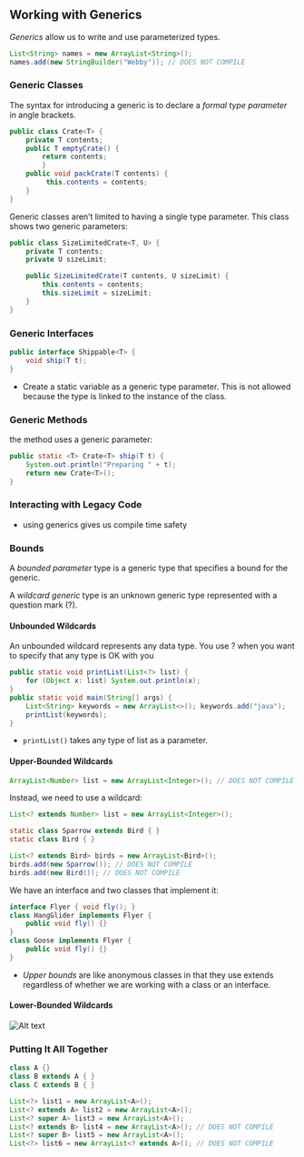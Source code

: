 ## Working with Generics
_Generics_  allow us to write and use parameterized types.

```java
List<String> names = new ArrayList<String>();
names.add(new StringBuilder("Webby")); // DOES NOT COMPILE
```

### Generic Classes

The syntax for introducing a generic is to declare a _formal type parameter_ in angle brackets.

```java
public class Crate<T> { 
    private T contents; 
    public T emptyCrate() {
        return contents; 
        }
    public void packCrate(T contents) {
         this.contents = contents;
    } 
}
```

Generic classes aren’t limited to having a single type parameter. This class shows two generic parameters:

```java
public class SizeLimitedCrate<T, U> {
    private T contents;
    private U sizeLimit;

    public SizeLimitedCrate(T contents, U sizeLimit) {
        this.contents = contents;
        this.sizeLimit = sizeLimit; 
    }
}
```

### Generic Interfaces

```java
public interface Shippable<T> { 
    void ship(T t);
}
```
- Create a static variable as a generic type parameter. This is not allowed because the type is linked to the instance of the class.

### Generic Methods
the method uses a generic parameter:

```java
public static <T> Crate<T> ship(T t) { 
    System.out.println("Preparing " + t); 
    return new Crate<T>();
}
```

### Interacting with Legacy Code
* using generics gives us compile time safety

### Bounds

A _bounded parameter_ type is a generic type that specifies a bound for the generic.

A _wildcard generic_ type is an unknown generic type represented with a question mark (?).

#### Unbounded Wildcards
An unbounded wildcard represents any data type. You use ? when you want to specify that any type is OK with you

```java
public static void printList(List<?> list) { 
    for (Object x: list) System.out.println(x);
}
public static void main(String[] args) {
    List<String> keywords = new ArrayList<>(); keywords.add("java");
    printList(keywords);
}
```
- `printList()` takes any type of list as a parameter. 

#### Upper-Bounded Wildcards

```java
ArrayList<Number> list = new ArrayList<Integer>(); // DOES NOT COMPILE
```
Instead, we need to use a wildcard:
```java
List<? extends Number> list = new ArrayList<Integer>();
```

```java
static class Sparrow extends Bird { } 
static class Bird { }

List<? extends Bird> birds = new ArrayList<Bird>(); 
birds.add(new Sparrow()); // DOES NOT COMPILE 
birds.add(new Bird()); // DOES NOT COMPILE
```

We have an interface and two classes that implement it:

```java
interface Flyer { void fly(); }
class HangGlider implements Flyer { 
    public void fly() {} 
} 
class Goose implements Flyer { 
    public void fly() {} 
}
```
- _Upper bounds_ are like anonymous classes in that they use extends regardless of whether we are working with a class or an interface.

#### Lower-Bounded Wildcards

![Alt text](https://github.com/frhan/study/blob/master/images/Screen%20Shot%202019-02-07%20at%202.29.26%20PM.png)

### Putting It All Together

```java
class A {}
class B extends A { }
class C extends B { }
```

```java
List<?> list1 = new ArrayList<A>();
List<? extends A> list2 = new ArrayList<A>();
List<? super A> list3 = new ArrayList<A>();
List<? extends B> list4 = new ArrayList<A>(); // DOES NOT COMPILE
List<? super B> list5 = new ArrayList<A>();
List<?> list6 = new ArrayList<? extends A>(); // DOES NOT COMPILE
```
